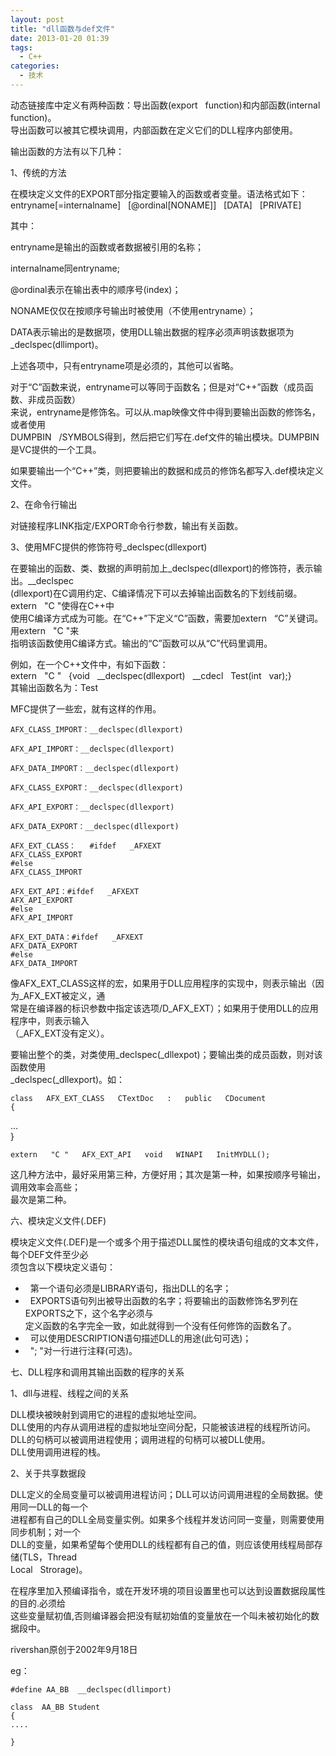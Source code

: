 ```yaml
---
layout: post
title: "dll函数与def文件"
date: 2013-01-20 01:39
tags: 
  - C++
categories: 
  - 技术
---
```


动态链接库中定义有两种函数：导出函数(export   function)和内部函数(internal   function)。  
导出函数可以被其它模块调用，内部函数在定义它们的DLL程序内部使用。  
  
输出函数的方法有以下几种：  
  
1、传统的方法  
  
在模块定义文件的EXPORT部分指定要输入的函数或者变量。语法格式如下：  
entryname[=internalname]   [@ordinal[NONAME]]   [DATA]   [PRIVATE]  
  
其中：  
  
entryname是输出的函数或者数据被引用的名称；  
  
internalname同entryname;  
  
@ordinal表示在输出表中的顺序号(index)；  
  
NONAME仅仅在按顺序号输出时被使用（不使用entryname）；  
  
DATA表示输出的是数据项，使用DLL输出数据的程序必须声明该数据项为_declspec(dllimport)。  
  
上述各项中，只有entryname项是必须的，其他可以省略。  
  
对于“C”函数来说，entryname可以等同于函数名；但是对“C++”函数（成员函数、非成员函数）  
来说，entryname是修饰名。可以从.map映像文件中得到要输出函数的修饰名，或者使用  
DUMPBIN   /SYMBOLS得到，然后把它们写在.def文件的输出模块。DUMPBIN是VC提供的一个工具。  
  
如果要输出一个“C++”类，则把要输出的数据和成员的修饰名都写入.def模块定义文件。  
  
2、在命令行输出  
  
对链接程序LINK指定/EXPORT命令行参数，输出有关函数。  
  
3、使用MFC提供的修饰符号_declspec(dllexport)  
  
在要输出的函数、类、数据的声明前加上_declspec(dllexport)的修饰符，表示输出。__declspec  
(dllexport)在C调用约定、C编译情况下可以去掉输出函数名的下划线前缀。extern   "C "使得在C++中  
使用C编译方式成为可能。在“C++”下定义“C”函数，需要加extern   “C”关键词。用extern   "C "来  
指明该函数使用C编译方式。输出的“C”函数可以从“C”代码里调用。  
  
例如，在一个C++文件中，有如下函数：  
    extern   "C "   {void   __declspec(dllexport)   __cdecl   Test(int   var);}  
其输出函数名为：Test  
  
MFC提供了一些宏，就有这样的作用。  
  
    AFX_CLASS_IMPORT：__declspec(dllexport)
    
    AFX_API_IMPORT：__declspec(dllexport)
    
    AFX_DATA_IMPORT：__declspec(dllexport)
    
    AFX_CLASS_EXPORT：__declspec(dllexport)
    
    AFX_API_EXPORT：__declspec(dllexport)
    
    AFX_DATA_EXPORT：__declspec(dllexport)
    
    AFX_EXT_CLASS：   #ifdef   _AFXEXT
    AFX_CLASS_EXPORT
    #else  
    AFX_CLASS_IMPORT
    
    AFX_EXT_API：#ifdef   _AFXEXT
    AFX_API_EXPORT
    #else  
    AFX_API_IMPORT
    
    AFX_EXT_DATA：#ifdef   _AFXEXT
    AFX_DATA_EXPORT
    #else  
    AFX_DATA_IMPORT
  
像AFX_EXT_CLASS这样的宏，如果用于DLL应用程序的实现中，则表示输出（因为_AFX_EXT被定义，通  
常是在编译器的标识参数中指定该选项/D_AFX_EXT）；如果用于使用DLL的应用程序中，则表示输入  
（_AFX_EXT没有定义）。  
  
要输出整个的类，对类使用_declspec(_dllexpot)；要输出类的成员函数，则对该函数使用  
_declspec(_dllexport)。如：  
  
    class   AFX_EXT_CLASS   CTextDoc   :   public   CDocument  
    {  
…  
    }  
  
    extern   "C "   AFX_EXT_API   void   WINAPI   InitMYDLL();  
  
这几种方法中，最好采用第三种，方便好用；其次是第一种，如果按顺序号输出，调用效率会高些；  
最次是第二种。  
  
六、模块定义文件(.DEF)  
  
模块定义文件(.DEF)是一个或多个用于描述DLL属性的模块语句组成的文本文件，每个DEF文件至少必  
须包含以下模块定义语句：  
  
*   第一个语句必须是LIBRARY语句，指出DLL的名字；   
*   EXPORTS语句列出被导出函数的名字；将要输出的函数修饰名罗列在EXPORTS之下，这个名字必须与   
定义函数的名字完全一致，如此就得到一个没有任何修饰的函数名了。  
*   可以使用DESCRIPTION语句描述DLL的用途(此句可选)；   
*   "; "对一行进行注释(可选)。   
  
七、DLL程序和调用其输出函数的程序的关系  
  
1、dll与进程、线程之间的关系  
  
DLL模块被映射到调用它的进程的虚拟地址空间。  
DLL使用的内存从调用进程的虚拟地址空间分配，只能被该进程的线程所访问。  
DLL的句柄可以被调用进程使用；调用进程的句柄可以被DLL使用。  
DLL使用调用进程的栈。  
  
2、关于共享数据段  
  
DLL定义的全局变量可以被调用进程访问；DLL可以访问调用进程的全局数据。使用同一DLL的每一个  
进程都有自己的DLL全局变量实例。如果多个线程并发访问同一变量，则需要使用同步机制；对一个  
DLL的变量，如果希望每个使用DLL的线程都有自己的值，则应该使用线程局部存储(TLS，Thread  
Local   Strorage)。  
  
在程序里加入预编译指令，或在开发环境的项目设置里也可以达到设置数据段属性的目的.必须给  
这些变量赋初值,否则编译器会把没有赋初始值的变量放在一个叫未被初始化的数据段中。  
  
rivershan原创于2002年9月18日

eg：

    #define AA_BB  __declspec(dllimport)

    class  AA_BB Student  
    {  
    ....
    
    }

